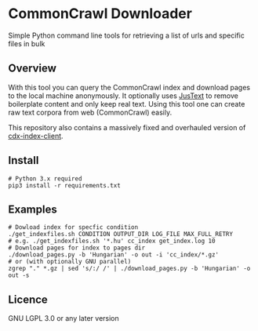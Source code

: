 # CommonCrawl Downloader

Simple Python command line tools for retrieving a list of urls and specific files in bulk

## Overview

With this tool you can query the CommonCrawl index and download pages to the local machine anonymously.
It optionally uses [JusText](http://corpus.tools/wiki/Justext) to remove boilerplate content and only keep real text.
Using this tool one can create raw text corpora from web (CommonCrawl) easily.

This repository also contains a massively fixed and overhauled version of [cdx-index-client](https://github.com/ikreymer/cdx-index-client/tree/1ae1301ae4fb8416f10bed97d4c7c96ba5ab4dc7).

## Install
    
    # Python 3.x required
    pip3 install -r requirements.txt

## Examples
    # Dowload index for specfic condition
    ./get_indexfiles.sh CONDITION OUTPUT_DIR LOG_FILE MAX_FULL_RETRY
    # e.g. ./get_indexfiles.sh '*.hu' cc_index get_index.log 10
    # Download pages for index to pages dir
    ./download_pages.py -b 'Hungarian' -o out -i 'cc_index/*.gz'
    # or (with optionally GNU parallel)
    zgrep "." *.gz | sed 's/:/ /' | ./download_pages.py -b 'Hungarian' -o out -s

## Licence

GNU LGPL 3.0 or any later version
